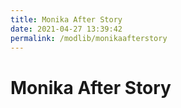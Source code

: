 ```yaml
---
title: Monika After Story
date: 2021-04-27 13:39:42
permalink: /modlib/monikaafterstory
---
```


# Monika After Story